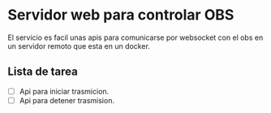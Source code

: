 # Servidor web para controlar OBS

El servicio es facil unas apis para comunicarse por websocket con el obs en un servidor remoto que esta en un docker.

## Lista de tarea

- [ ] Api para iniciar trasmicion.
- [ ] Api para detener trasmision.
